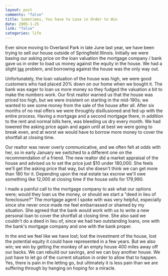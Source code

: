 ```yaml
--- 
layout: post
comments: "false"
title: Sometimes, You have to Lose in Order to Win
date: 2005-1-25
link: "false"
categories: life
---
```

Ever since moving to Overland Park in late June last year, we have been trying to sell our house outside of Springfield Illinois. Initially we were basing our asking price on the loan valuation the mortgage company / bank gave us in order to load us money against the equity in the house. We had a slight <a href="http://www.zanshin.net/blogs/000247.html" title="tax story">tax</a> problem, and borrowing against the house was the only way out.

Unfortunately, the loan valuation of the house was high, we were good customers who had placed 20% down on our home when we bought it. The bank was eager to loan us more money so they fudged the valuation a bit to make the numbers work. Our first realtor warned us that the house was priced too high, but we were insistent on starting in the mid-190s; we wanted to see some money from the sale of the house after all. After six months of no real offers we were throughly disillusioned and fed up with the entire process. Having a mortgage and a second mortgage there, in addition to the rent and normal bills here, was bleeding us dry every month. We had lowered the asking price again and again until at best we were going to break even, and at worst we would have to borrow more money to cover the shortfall at closing time.

Our realtor was never overly communicative, and we often felt at odds with her, so in early January we switched to a different one on the recommendation of a friend. The new realtor did a market appraisal of the house and advised us to set the price just $10 under 180,000. She feels we'll get the asking price that way, but she doesn't think we can get more than 180 for it. Depending upon the real estate tax escrow we'll owe something like 12,000 at closing time if the house sells for 179,990.

I made a painful call to the mortgage company to ask what our options were; would they loan us the money, or should we start a "deed in lieu of foreclosure?" The mortgage agent I spoke with was very helpful, especially since she never once made me feel embarrassed or shamed by my situation. She agreed that the bank would work with us to write a new personal loan to cover the shortfall at closing time. She also said we couldn't do a deed in lieu of, since we had two outstanding loans, one with the bank's mortgage company and one with the bank proper.

In the end we feel like we have lost; lost the investment of the house, lost the potential equity it could have represented in a few years. But we also win; we win by getting the monkey of an empty house 400 miles away off our backs. We can rebuild our savings, and we can buy another house. We just have to let go of the current situation in order to allow that to happen. Yes, there is pain in the letting go, but ultimately it is less pain than we are suffering through by hanging on hoping for a miracle.
